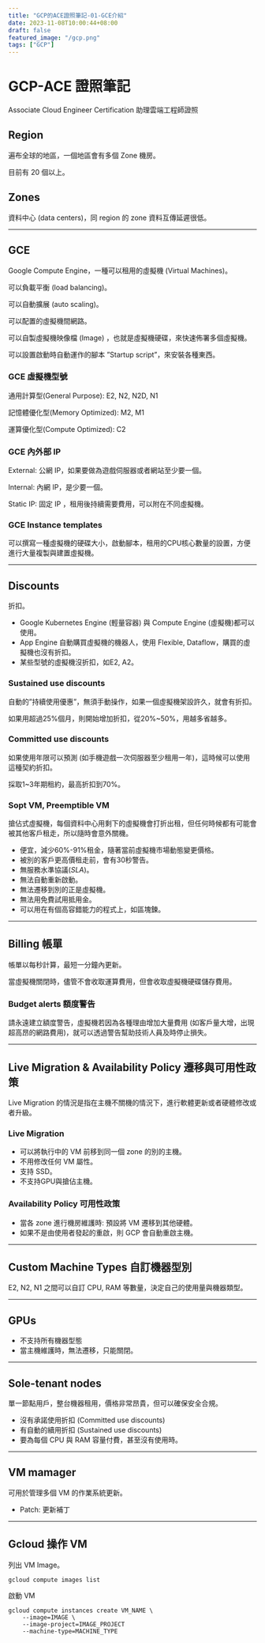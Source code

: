 ```yaml
---
title: "GCP的ACE證照筆記-01-GCE介紹"
date: 2023-11-08T10:00:44+08:00
draft: false
featured_image: "/gcp.png"
tags: ["GCP"]
---
```


# GCP-ACE 證照筆記

Associate Cloud Engineer Certification 助理雲端工程師證照

## Region

遍布全球的地區，一個地區會有多個 Zone 機房。

目前有 20 個以上。

## Zones

資料中心 (data centers)，同 region 的 zone 資料互傳延遲很低。

---

## GCE

Google Compute Engine，一種可以租用的虛擬機 (Virtual Machines)。

可以負載平衡 (load balancing)。

可以自動擴展 (auto scaling)。

可以配置的虛擬機間網路。

可以自製虛擬機映像檔 (Image) ，也就是虛擬機硬碟，來快速佈署多個虛擬機。

可以設置啟動時自動運作的腳本 ”Startup script”，來安裝各種東西。

### GCE 虛擬機型號

通用計算型(General Purpose): E2, N2, N2D, N1

記憶體優化型(Memory Optimized): M2, M1

運算優化型(Compute Optimized): C2

### GCE 內外部 IP

External: 公網 IP，如果要做為遊戲伺服器或者網站至少要一個。

Internal: 內網 IP，是少要一個。

Static IP: 固定 IP ，租用後持續需要費用，可以附在不同虛擬機。

### GCE Instance templates

可以撰寫一種虛擬機的硬碟大小，啟動腳本，租用的CPU核心數量的設置，方便進行大量複製與建置虛擬機。

---

## Discounts

折扣。

- Google Kubernetes Engine (輕量容器) 與 Compute Engine (虛擬機)都可以使用。
- App Engine 自動購買虛擬機的機器人，使用 Flexible, Dataflow，購買的虛擬機也沒有折扣。
- 某些型號的虛擬機沒折扣，如E2, A2。

### Sustained use discounts

自動的”持續使用優惠”，無須手動操作，如果一個虛擬機架設許久，就會有折扣。

如果用超過25%個月，則開始增加折扣，從20%~50%，用越多省越多。

### Committed use discounts

如果使用年限可以預測 (如手機遊戲一次伺服器至少租用一年)，這時候可以使用這種契約折扣。

採取1~3年期租約，最高折扣到70%。

### Sopt VM, Preemptible VM

搶佔式虛擬機，每個資料中心用剩下的虛擬機會打折出租，但任何時候都有可能會被其他客戶租走，所以隨時會意外關機。

- 便宜，減少60%-91%租金，隨著當前虛擬機市場動態變更價格。
- 被別的客戶更高價租走前，會有30秒警告。
- 無服務水準協議(*SLA*)。
- 無法自動重新啟動。
- 無法遷移到別的正是虛擬機。
- 無法用免費試用抵用金。
- 可以用在有個高容錯能力的程式上，如區塊鍊。

---

## Billing 帳單

帳單以每秒計算，最短一分鐘內更新。

當虛擬機關閉時，儘管不會收取運算費用，但會收取虛擬機硬碟儲存費用。

### Budget alerts 額度警告

請永遠建立額度警告，虛擬機若因為各種理由增加大量費用 (如客戶量大增，出現超高昂的網路費用)，就可以透過警告幫助技術人員及時停止損失。

---

## Live Migration & Availability Policy 遷移與可用性政策

Live Migration 的情況是指在主機不關機的情況下，進行軟體更新或者硬體修改或者升級。

### Live Migration

- 可以將執行中的 VM 前移到同一個 zone 的別的主機。
- 不用修改任何 VM 屬性。
- 支持 SSD。
- 不支持GPU與搶佔主機。

### Availability Policy 可用性政策

- 當各 zone 進行機房維護時: 預設將 VM 遷移到其他硬體。
- 如果不是由使用者發起的重啟，則 GCP 會自動重啟主機。

---

## Custom Machine Types 自訂機器型別

E2, N2, N1 之間可以自訂 CPU, RAM 等數量，決定自己的使用量與機器類型。

---

## GPUs

- 不支持所有機器型態
- 當主機維護時，無法遷移，只能關閉。

---

## Sole-tenant nodes

單一節點用戶，整台機器租用，價格非常昂貴，但可以確保安全合規。

- 沒有承諾使用折扣 (Committed use discounts)
- 有自動的續用折扣 (Sustained use discounts)
- 要為每個 CPU 與 RAM 容量付費，甚至沒有使用時。

---

## VM mamager

可用於管理多個 VM 的作業系統更新。

- Patch: 更新補丁

---

## Gcloud 操作 VM

列出 VM Image。

```
gcloud compute images list
```

啟動 VM

```
gcloud compute instances create VM_NAME \
    --image=IMAGE \
    --image-project=IMAGE_PROJECT
    --machine-type=MACHINE_TYPE
```